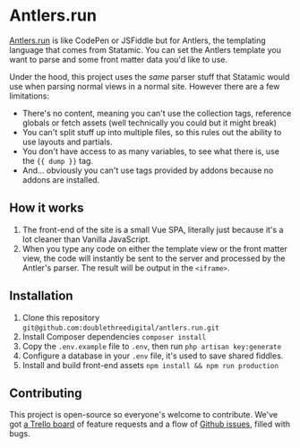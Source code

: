 # Antlers.run

[Antlers.run](https://antlers.run) is like CodePen or JSFiddle but for Antlers, the templating language that comes from Statamic. You can set the Antlers template you want to parse and some front matter data you'd like to use.

Under the hood, this project uses the *same* parser stuff that Statamic would use when parsing normal views in a normal site. However there are a few limitations:

* There's no content, meaning you can't use the collection tags, reference globals or fetch assets (well technically you could but it might break)
* You can't split stuff up into multiple files, so this rules out the ability to use layouts and partials.
* You don't have access to as many variables, to see what there is, use the `{{ dump }}` tag.
* And... obviously you can't use tags provided by addons because no addons are installed.

## How it works
1. The front-end of the site is a small Vue SPA, literally just because it's a lot cleaner than Vanilla JavaScript. 
2. When you type any code on either the template view or the front matter view, the code will instantly be sent to the server and processed by the Antler's parser. The result will be output in the `<iframe>`.

## Installation

1. Clone this repository `git@github.com:doublethreedigital/antlers.run.git`
2. Install Composer dependencies `composer install`
3. Copy the `.env.example` file to `.env`, then run `php artisan key:generate`
4. Configure a database in your `.env` file, it's used to save shared fiddles.
5. Install and build front-end assets `npm install && npm run production`

## Contributing

This project is open-source so everyone's welcome to contribute. We've got [a Trello board](https://trello.com/b/SvjfaQ3D/antlersrun) of feature requests and a flow of [Github issues](https://github.com/doublethreedigital/antlers.run/issues), filled with bugs.
